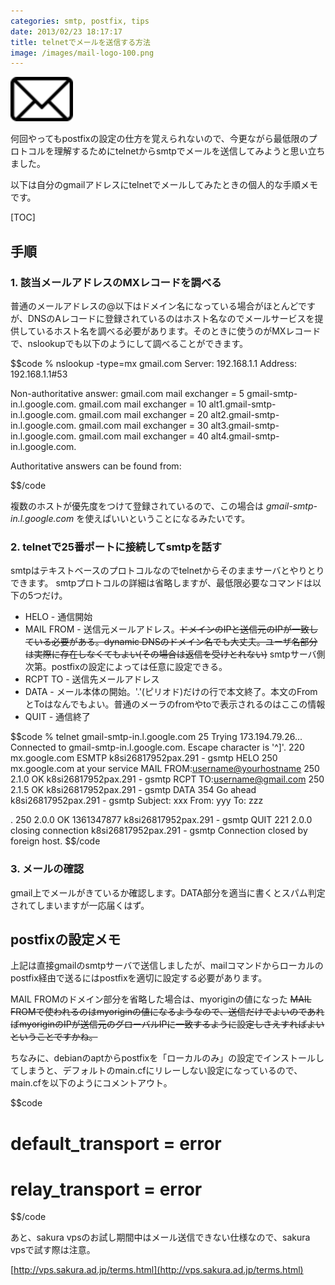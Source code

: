 ```yaml
---
categories: smtp, postfix, tips
date: 2013/02/23 18:17:17
title: telnetでメールを送信する方法
image: /images/mail-logo-100.png
---
```


![lisp](/images/mail-logo-100.png)

何回やってもpostfixの設定の仕方を覚えられないので、今更ながら最低限のプロトコルを理解するためにtelnetからsmtpでメールを送信してみようと思い立ちました。

以下は自分のgmailアドレスにtelnetでメールしてみたときの個人的な手順メモです。


[TOC]

## 手順

### 1. 該当メールアドレスのMXレコードを調べる

普通のメールアドレスの@以下はドメイン名になっている場合がほとんどですが、DNSのAレコードに登録されているのはホスト名なのでメールサービスを提供しているホスト名を調べる必要があります。そのときに使うのがMXレコードで、nslookupでも以下のようにして調べることができます。

$$code
% nslookup -type=mx gmail.com
Server:         192.168.1.1
Address:        192.168.1.1#53

Non-authoritative answer:
gmail.com       mail exchanger = 5 gmail-smtp-in.l.google.com.
gmail.com       mail exchanger = 10 alt1.gmail-smtp-in.l.google.com.
gmail.com       mail exchanger = 20 alt2.gmail-smtp-in.l.google.com.
gmail.com       mail exchanger = 30 alt3.gmail-smtp-in.l.google.com.
gmail.com       mail exchanger = 40 alt4.gmail-smtp-in.l.google.com.

Authoritative answers can be found from:

$$/code

複数のホストが優先度をつけて登録されているので、この場合は *gmail-smtp-in.l.google.com* を使えばいいということになるみたいです。

### 2. telnetで25番ポートに接続してsmtpを話す

smtpはテキストベースのプロトコルなのでtelnetからそのままサーバとやりとりできます。
smtpプロトコルの詳細は省略しますが、最低限必要なコマンドは以下の5つだけ。

* HELO - 通信開始
* MAIL FROM - 送信元メールアドレス。<del>ドメインのIPと送信元のIPが一致している必要がある。dynamic DNSのドメイン名でも大丈夫。ユーザ名部分は実際に存在しなくてもよい(その場合は返信を受けとれない)</del> smtpサーバ側次第。postfixの設定によっては任意に設定できる。
* RCPT TO - 送信先メールアドレス
* DATA - メール本体の開始。'.'(ピリオド)だけの行で本文終了。本文のFromとToはなんでもよい。普通のメーラのfromやtoで表示されるのはここの情報
* QUIT - 通信終了


$$code
% telnet gmail-smtp-in.l.google.com 25
Trying 173.194.79.26...
Connected to gmail-smtp-in.l.google.com.
Escape character is '^]'.
220 mx.google.com ESMTP k8si26817952pax.291 - gsmtp
HELO
250 mx.google.com at your service
MAIL FROM:<username@yourhostname>
250 2.1.0 OK k8si26817952pax.291 - gsmtp
RCPT TO:<username@gmail.com>
250 2.1.5 OK k8si26817952pax.291 - gsmtp
DATA
354  Go ahead k8si26817952pax.291 - gsmtp
Subject: xxx
From: yyy
To: zzz


.
250 2.0.0 OK 1361347877 k8si26817952pax.291 - gsmtp
QUIT
221 2.0.0 closing connection k8si26817952pax.291 - gsmtp
Connection closed by foreign host.
$$/code

### 3. メールの確認

gmail上でメールがきているか確認します。DATA部分を適当に書くとスパム判定されてしまいますが一応届くはず。

## postfixの設定メモ

上記は直接gmailのsmtpサーバで送信しましたが、mailコマンドからローカルのpostfix経由で送るにはpostfixを適切に設定する必要があります。

MAIL FROMのドメイン部分を省略した場合は、myoriginの値になった
<del>MAIL FROMで使われるのはmyoriginの値になるようなので、送信だけでよいのであればmyoriginのIPが送信元のグローバルIPに一致するように設定しさえすればよいということですかね。</del>

ちなみに、debianのaptからpostfixを「ローカルのみ」の設定でインストールしてしまうと、デフォルトのmain.cfにリレーしない設定になっているので、main.cfを以下のようにコメントアウト。

$$code
# default_transport = error
# relay_transport = error
$$/code


あと、sakura vpsのお試し期間中はメール送信できない仕様なので、sakura vpsで試す際は注意。

[http://vps.sakura.ad.jp/terms.html](http://vps.sakura.ad.jp/terms.html)



